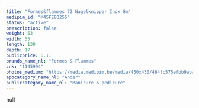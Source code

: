 ```yaml
---
title: "Formes&flammes 72 Nagelknipper Inox Gm"
medipim_id: "M45FE80255"
status: "active"
prescription: false
weight: 53
width: 55
length: 139
depth: 17
publicprice: 6.11
brands_name_nl: "Formes & Flammes"
cnk: "1145994"
photos_medium: "https://media.medipim.be/media/450x450/464fc575efbb9aba4d72bbd44f9ffa1b.jpg"
apbcategory_name_nl: "Ander"
publiccategory_name_nl: "Manicure & pedicure"
---
```

null

